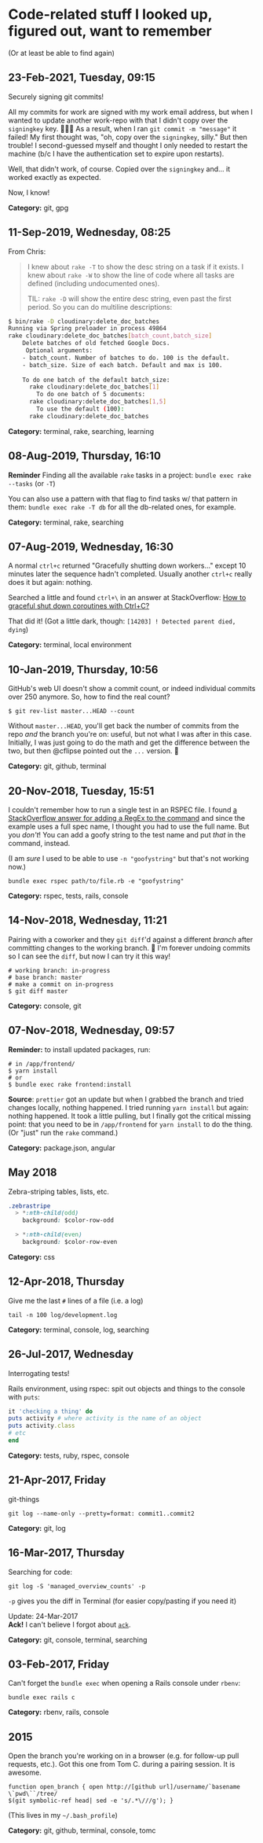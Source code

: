 # Code-related stuff I looked up, figured out, want to remember
(Or at least be able to find again)

## 23-Feb-2021, Tuesday, 09:15

Securely signing git commits!

All my commits for work are signed with my work email address, but when I wanted to update another work-repo with that I didn't copy over the `signingkey` key. 🤦🏽‍♀️ As a result, when I ran `git commit -m "message"` it failed! My first thought was, "oh, copy over the `signingkey`, silly." But then trouble! I second-guessed myself and thought I only needed to restart the machine (b/c I have the authentication set to expire upon restarts). 

Well, that didn't work, of course. Copied over the `signingkey` and… it worked exactly as expected. 

Now, I know!

**Category:** git, gpg

## 11-Sep-2019, Wednesday, 08:25

From Chris:
> I knew about `rake -T` to show the desc string on a task if it exists. I knew about `rake -W` to show the line of code where all tasks are defined (including undocumented ones).
> 
> TIL: `rake -D` will show the entire desc string, even past the first period. So you can do multiline descriptions:

```bash 
$ bin/rake -D cloudinary:delete_doc_batches
Running via Spring preloader in process 49864
rake cloudinary:delete_doc_batches[batch_count,batch_size]
    Delete batches of old fetched Google Docs.
     Optional arguments:
    - batch_count. Number of batches to do. 100 is the default.
    - batch_size. Size of each batch. Default and max is 100. 
                                                             
    To do one batch of the default batch_size:
      rake cloudinary:delete_doc_batches[1]
        To do one batch of 5 documents:
      rake cloudinary:delete_doc_batches[1,5]
        To use the default (100):
      rake cloudinary:delete_doc_batches
```

**Category:** terminal, rake, searching, learning

## 08-Aug-2019, Thursday, 16:10

**Reminder** Finding all the available `rake` tasks in a project:
`bundle exec rake --tasks` (or `-T`)

You can also use a pattern with that flag to find tasks w/ that pattern in them:
`bundle exec rake -T db` for all the db-related ones, for example. 

**Category:** terminal, rake, searching

## 07-Aug-2019, Wednesday, 16:30

A normal `ctrl+c` returned "Gracefully shutting down workers…" except 10 minutes later the sequence hadn't completed. Usually another `ctrl+c` really does it but again: nothing. 

Searched a little and found `ctrl+\` in an answer at StackOverflow: [How to graceful shut down coroutines with Ctrl+C?](https://stackoverflow.com/a/45479734)

That did it! (Got a little dark, though: `[14203] ! Detected parent died, dying`)

**Category:** terminal, local environment

## 10-Jan-2019, Thursday, 10:56

GitHub's web UI doesn't show a commit count, or indeed individual commits over 250 anymore. So, how to find the real count?

```console
$ git rev-list master...HEAD --count
```

Without `master...HEAD`, you'll get back the number of commits from the repo _and_ the branch you're on: useful, but not what I was after in this case. Initially, I was just going to do the math and get the difference between the two, but then @cflipse pointed out the `...` version. 🎉

**Category:** git, github, terminal

## 20-Nov-2018, Tuesday, 15:51

I couldn't remember how to run a single test in an RSPEC file. I found [a StackOverflow answer for adding a RegEx to the command](https://stackoverflow.com/a/6116715) and since the example uses a full spec name, I thought you had to use the full name. But you _don't_! You can add a goofy string to the test name and put _that_ in the command, instead. 

(I am _sure_ I used to be able to use `-n "goofystring"` but that's not working now.)

```rails
bundle exec rspec path/to/file.rb -e "goofystring"
```

**Category:** rspec, tests, rails, console

## 14-Nov-2018, Wednesday, 11:21

Pairing with a coworker and they `git diff`'d against a different _branch_ after committing changes to the working branch. 🤯 I'm forever undoing commits so I can see the `diff`, but now I can try it this way!

```console
# working branch: in-progress
# base branch: master
# make a commit on in-progress
$ git diff master
```

**Category:** console, git

## 07-Nov-2018, Wednesday, 09:57

**Reminder:** to install updated packages, run:

```
# in /app/frontend/
$ yarn install 
# or
$ bundle exec rake frontend:install
```

**Source**: `prettier` got an update but when I grabbed the branch and tried changes locally, nothing happened. I tried running `yarn install` but again: nothing happened. It took a little pulling, but I finally got the critical missing point: that you need to be in `/app/frontend` for `yarn install` to do the thing. (Or "just" run the `rake` command.)

**Category:** package.json, angular

## May 2018

Zebra-striping tables, lists, etc.

```css
.zebrastripe
  > *:nth-child(odd)
    background: $color-row-odd

  > *:nth-child(even)
    background: $color-row-even
 ```
 
**Category:** css

## 12-Apr-2018, Thursday

Give me the last `#` lines of a file (i.e. a log)

```
tail -n 100 log/development.log
```
**Category:** terminal, console, log, searching

## 26-Jul-2017, Wednesday

Interrogating tests! 

Rails environment, using rspec: spit out objects and things to the console with `puts`:

```ruby
it 'checking a thing' do
puts activity # where activity is the name of an object
puts activity.class
# etc
end
```

**Category:** tests, ruby, rspec, console

## 21-Apr-2017, Friday

git-things

```
git log --name-only --pretty=format: commit1..commit2
```

**Category:** git, log

## 16-Mar-2017, Thursday

Searching for code: 

```
git log -S 'managed_overview_counts' -p
```

`-p` gives you the diff in Terminal (for easier copy/pasting if you need it)

Update: 24-Mar-2017   
**Ack!** I can't believe I forgot about [`ack`](https://beyondgrep.com/install/).

**Category:** git, console, terminal, searching

## 03-Feb-2017, Friday

Can't forget the `bundle exec` when opening a Rails console under `rbenv`: 

```
bundle exec rails c
```

**Category:** rbenv, rails, console

## 2015

Open the branch you're working on in a browser (e.g. for follow-up pull requests, etc.). Got this one from Tom C. during a pairing session. It is awesome. 

```
function open_branch { open http://[github url]/username/`basename \`pwd\``/tree/
$(git symbolic-ref head| sed -e 's/.*\///g'); }
```

(This lives in my `~/.bash_profile`)

**Category:** git, github, terminal, console, tomc

